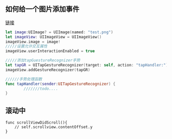 ## 如何给一个图片添加事件
[链接](http://www.cocoachina.com/bbs/read.php?tid-296080.html)

```swift
let image:UIImage? = UIImage(named: "test.png")
let imageView: UIImageView = UIImageView()
imageView.image = image!
/////设置允许交互属性
imageView.userInteractionEnabled = true

/////添加tapGuestureRecognizer手势  
let tapGR = UITapGestureRecognizer(target: self, action: "tapHandler:")
imageView.addGestureRecognizer(tapGR)

//////手势处理函数
func tapHandler(sender:UITapGestureRecognizer) {
        ///////todo....
}
```

## 滚动中
```
func scrollViewDidScroll(){
    // self.scrollview.contentOffset.y
}
```
